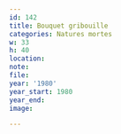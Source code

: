 ```yaml
---
id: 142
title: Bouquet gribouille
categories: Natures mortes
w: 33
h: 40
location:
note:
file:
year: '1980'
year_start: 1980
year_end:
image:

---
```

